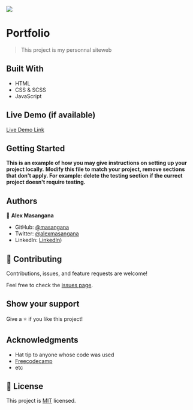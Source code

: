 ![](https://img.shields.io/badge/Microverse-blueviolet)

# Portfolio

> This project is my personnal siteweb


## Built With

- HTML
- CSS & SCSS
- JavaScript

## Live Demo (if available)

[Live Demo Link](https://livedemo.com)


## Getting Started

**This is an example of how you may give instructions on setting up your project locally.**
**Modify this file to match your project, remove sections that don't apply. For example: delete the testing section if the currect project doesn't require testing.**


## Authors

👤 **Alex Masangana**

- GitHub: [@masangana](https://github.com/masangana)
- Twitter: [@alexmasangana](https://twitter.com/alexmasangana)
- LinkedIn: [LinkedIn](https://www.linkedin.com/in/alex-masangana-77a840137/))



## 🤝 Contributing

Contributions, issues, and feature requests are welcome!

Feel free to check the [issues page](../../issues/).

## Show your support

Give a ⭐️ if you like this project!

## Acknowledgments

- Hat tip to anyone whose code was used
- [Freecodecamp](https://freecodecamp.org/)
- etc

## 📝 License

This project is [MIT](./MIT.md) licensed.
